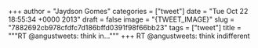 
+++
author = "Jaydson Gomes"
categories = ["tweet"]
date = "Tue Oct 22 18:55:34 +0000 2013"
draft = false
image = "{TWEET_IMAGE}"
slug = "7882692cb978cfdfc7d186bffd0391f98f66bb23"
tags = ["tweet"]
title = """RT @angustweets: think in..."""
+++
RT @angustweets: think indifferent

